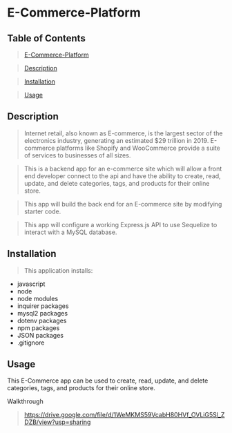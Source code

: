 # E-Commerce-Platform

## Table of Contents

>[E-Commerce-Platform](#[E-Commerce-Platform)

>[Description](#Description)

>[Installation](#Installation)

>[Usage](#Walk-Through)

## Description

>Internet retail, also known as E-commerce, is the largest sector of the electronics industry, generating an estimated $29 trillion in 2019. E-commerce platforms like Shopify and WooCommerce provide a suite of services to businesses of all sizes.

>This is a backend app for an e-commerce site which will allow a front end developer connect to the api and have the ability to create, read, update, and delete categories, tags, and products for their online store.

>This app will build the back end for an E-commerce site by modifying starter code.

>This app will configure a working Express.js API to use Sequelize to interact with a MySQL database.

## Installation

> This application installs:

* javascript
* node
* node modules
* inquirer packages
* mysql2 packages
* dotenv packages
* npm packages
* JSON packages
* .gitignore

## Usage

This E-Commerce app can be used to create, read, update, and delete categories, tags, and products for their online store.

Walkthrough
>https://drive.google.com/file/d/1WeMKMS59VcabH80HVf_OVLiG5Sl_ZDZB/view?usp=sharing
